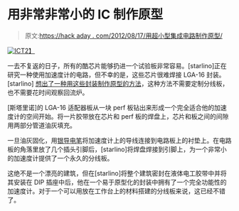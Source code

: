 # 用非常非常小的 IC 制作原型

> 原文:[https://hack aday . com/2012/08/17/用超小型集成电路制作原型/](https://hackaday.com/2012/08/17/prototyping-with-very-very-small-ics/)

[![](../Images/0dad855c4766e8d330426923870e5bcf.png "IC")T2】](http://hackaday.com/wp-content/uploads/2012/08/ic.jpg)

一去不复返的日子，所有的酷芯片能够扔进一个试验板非常容易。[starlino]正在研究一种使用加速度计的电路，但不幸的是，这些芯片很难焊接 LGA-16 封装。[starlino] [想出了一种用这些封装制作原型的方法](http://www.starlino.com/reverse_surface_mount.html)，这种方法不需要定制分线板，也不需要花时间观察回流炉。

[斯塔里诺]的 LGA-16 适配器板从一块 perf 板钻出来形成一个完全适合他的加速度计的空间开始。将一片胶带放在芯片和 perf 板的焊盘上，芯片和板之间的间隙用两部分管道油灰填充。

一旦油灰固化，用[银导电笔](http://store.caig.com/s.nl/sc.2/category.174/.f)将加速度计上的导线连接到电路板上的衬垫上。在电路板的角落里放了几个插头引脚后，[starlino]将焊盘焊接到引脚上，为一个非常小的加速度计提供了一个永久的分线板。

这绝不是一个漂亮的建筑，但在[starlino]将整个建筑密封在液体电工胶带中并将其安装在 DIP 插座中后，他在一个易于原型化的封装中拥有了一个完全功能性的加速度计。对于一个可以用放在工作台上的材料搭建的分线板来说，这已经不错了。
